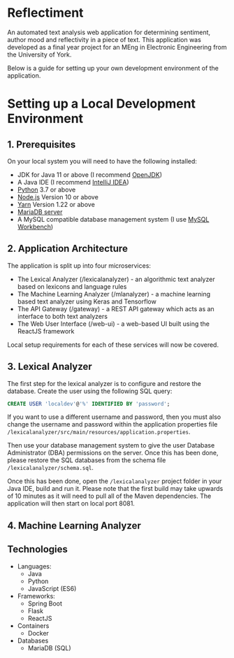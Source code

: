 # Reflectiment
An automated text analysis web application for determining sentiment, author mood and reflectivity in a piece of text. This application was developed as a final year project for an MEng in Electronic Engineering from the University of York. 

Below is a guide for setting up your own development environment of the application.

# Setting up a Local Development Environment

## 1. Prerequisites
On your local system you will need to have the following installed:

* JDK for Java 11 or above (I recommend <a href="https://openjdk.java.net/install/">OpenJDK</a>)
* A Java IDE (I recommend <a href="https://www.jetbrains.com/idea/">IntelliJ IDEA</a>)
* <a href="https://www.python.org/downloads/">Python</a> 3.7 or above
* <a href="https://nodejs.org/en/download/">Node.js</a> Version 10 or above
* <a href="https://classic.yarnpkg.com/en/docs/install/#windows-stable">Yarn</a> Version 1.22 or above
* <a href="https://mariadb.org/download/">MariaDB server</a>
* A MySQL compatible database management system (I use <a href="https://www.mysql.com/products/workbench/">MySQL Workbench</a>)

## 2. Application Architecture

The application is split up into four microservices:

* The Lexical Analyzer (/lexicalanalyzer) - an algorithmic text analyzer based on lexicons and language rules
* The Machine Learning Analyzer (/mlanalyzer) - a machine learning based text analyzer using Keras and Tensorflow
* The API Gateway (/gateway) - a REST API gateway which acts as an interface to both text analyzers
* The Web User Interface (/web-ui) - a web-based UI built using the ReactJS framework

Local setup requirements for each of these services will now be covered.

## 3. Lexical Analyzer
The first step for the lexical analyzer is to configure and restore the database. Create the user using the following SQL query:
```SQL
CREATE USER 'localdev'@'%' IDENTIFIED BY 'password';
```
If you want to use a different username and password, then you must also change the username and password within the application properties file `/lexicalanalyzer/src/main/resources/application.properties`.

Then use your database management system to give the user Database Administrator (DBA) permissions on the server. Once this has been done, please restore the SQL databases from the schema file `/lexicalanalyzer/schema.sql`.

Once this has been done, open the `/lexicalanalyzer` project folder in your Java IDE, build and run it. Please note that the first build may take upwards of 10 minutes as it will need to pull all of the Maven dependencies. The application will then start on local port 8081.

## 4. Machine Learning Analyzer

## Technologies
* Languages:
    * Java
    * Python
    * JavaScript (ES6)
* Frameworks:
    * Spring Boot
    * Flask
    * ReactJS
* Containers
    * Docker
* Databases
    * MariaDB (SQL)
